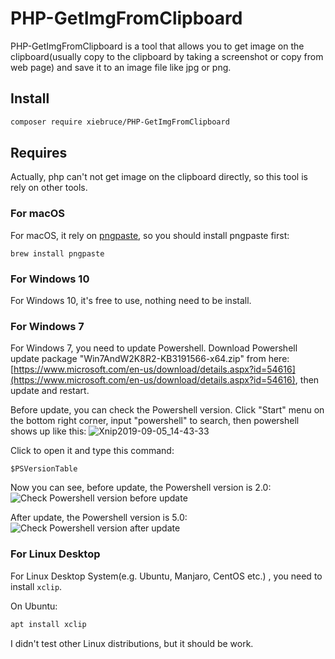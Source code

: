 PHP-GetImgFromClipboard
===
PHP-GetImgFromClipboard is a tool that allows you to get image on the clipboard(usually copy to the clipboard by taking a screenshot or copy from web page) and save it to an image file like jpg or png.

## Install
```bash
composer require xiebruce/PHP-GetImgFromClipboard
```

## Requires
Actually, php can't not get image on the clipboard directly, so this tool is rely on other tools.

### For macOS
For macOS, it rely on [pngpaste](https://github.com/jcsalterego/pngpaste), so you should install pngpaste first:
```
brew install pngpaste
```

### For Windows 10
For Windows 10, it's free to use, nothing need to be install.

### For Windows 7
For Windows 7, you need to update Powershell. Download Powershell update package "Win7AndW2K8R2-KB3191566-x64.zip" from here: [https://www.microsoft.com/en-us/download/details.aspx?id=54616](https://www.microsoft.com/en-us/download/details.aspx?id=54616), then update and restart.

Before update, you can check the Powershell version. Click "Start" menu on the bottom right corner, input "powershell" to search, then powershell shows up like this:
![Xnip2019-09-05_14-43-33](https://img.xiebruce.top/2019/09/05/f2dcd86c96d8459604797dd1396ceed2.jpg)

Click to open it and type this command:
```
$PSVersionTable
```

Now you can see, before update, the Powershell version is 2.0:
![Check Powershell version before update](https://img.xiebruce.top/2019/08/28/6d388e41f563be24a156c8cf6164fab7.jpg)

After update, the Powershell version is 5.0:
![Check Powershell version after update](https://img.xiebruce.top/2019/08/28/967284bf7f26ac192e859ffa73fec016.jpg) 


### For Linux Desktop
For Linux Desktop System(e.g. Ubuntu, Manjaro, CentOS etc.) , you need to install `xclip`.

On Ubuntu:

```bash
apt install xclip
```

I didn't test other Linux distributions, but it should be work.

